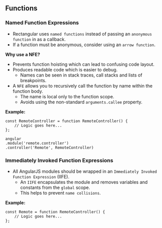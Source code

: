 ## Functions

### Named Function Expressions

- Rectangular uses `named functions` instead of passing an `anonymous function` in as a callback.
- If a function must be anonymous, consider using an `arrow function`.

**Why use a NFE?**
- Prevents function hoisting which can lead to confusing code layout.
- Produces readable code which is easier to debug.
	- Names can be seen in stack traces, call stacks and lists of breakpoints.
- A `NFE` allows you to recursively call the function by name within the function body.
	- The name is local only to the function scope.
	- Avoids using the non-standard `arguments.callee` property.

**Example:**

	const RemoteController = function RemoteController() {
		// Logic goes here...
	};

	angular
	.module('remote.controller')
	.controller('Remote', RemoteController)
		
### Immediately Invoked Function Expressions
- All AngularJS modules should be wrapped in an `Immediately Invoked Function Expression` (IIFE).
	- An `IIFE` encapsulates the module and removes variables and constants from the `global` scope.
	- This helps to prevent `name collisions`.

**Example:**

	const Remote = function RemoteController() {
		// Logic goes here...
	};
